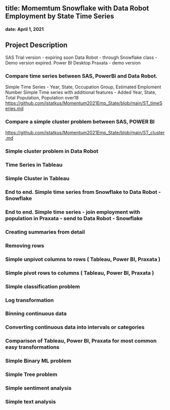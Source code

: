 
## title: Momemtum Snowflake with Data Robot Employment by State Time Series
#### date: April 1, 2021
## Project Description

SAS Trial version - expiring soon
Data Robot - through Snowflake class - Demo version expired. 
Power BI Desktop
Praxata - demo version
 
### Compare time series between SAS, PowerBi and Data Robot.  
Simple Time Series - Year, State, Occupation Group, Estimated Emploment Number
Simple Time series with additional features - Added Year, State, Total Population, Population over18  
https://github.com/istatkus/Momentum2021Emp_State/blob/main/ST_timeSeries.md  

### Compare a simple cluster problem between SAS, POWER BI  
https://github.com/istatkus/Momentum2021Emp_State/blob/main/ST_cluster.md  

### Simple cluster problem in Data Robot  

### Time Series in Tableau   

### Simple Cluster in Tableau  

### End to end. Simple time series from Snowflake to Data Robot  - Snowflake  

### End to end. Simple time series - join employment with population in Praxata - send to Data Robot - Snowflake  

### Creating summaries from detail  

### Removing rows  

### Simple unpivot columns to rows ( Tableau, Power BI, Praxata ) 

### Simple pivot rows to columns ( Tableau, Power BI, Praxata ) 

### Simple classification problem  

### Log transformation  

### Binning continuous data  

### Converting continuous data into intervals or categories 

### Comparison of Tableau, Power BI, Praxata for most common easy transformations  

### Simple Binary ML problem

### Simple Tree problem  

### Simple sentiment analysis  

### Simple text analysis  




















